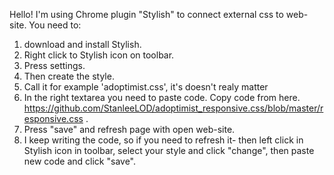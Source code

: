 Hello!
I'm using Chrome plugin "Stylish" to connect external css to web-site. 
You need to: 
1. download and install Stylish.
2. Right click to Stylish icon on toolbar.
3. Press settings.
4. Then create the style.
5. Call it for example 'adoptimist.css', it's doesn't realy matter
6. In the right textarea you need to paste code. Copy code from here.
https://github.com/StanleeLOD/adoptimist_responsive.css/blob/master/responsive.css .
7. Press "save" and refresh page with open web-site. 
8. I keep writing the code, so if you need to refresh it- then left click in Stylish icon in toolbar, select your style and click "change", then paste new code and click "save".